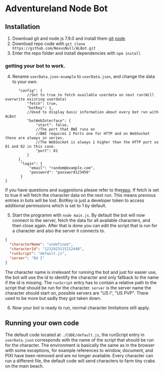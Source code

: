 # Adventureland Node Bot

## Installation
  1. Download git and node js 7.9.0 and install them
    [git](https://git-scm.com/downloads)
    [node](https://nodejs.org/en/download/package-manager/)
  2. Download repo code with `git clone https://github.com/NexusNull/ALBot.git`
  3. Enter the repo folder and install dependencies with ` npm install `
  
### getting your bot to work.
  4. Rename `userData.json-example` to `userData.json`, and change the data to your own.
  ```code
        "config": {
            //Set to true to fetch available userdata on next run(Will overwrite existing userdata)
            "fetch": true,
            "botKey": 1,
            //Used to display basic information about every bot run with ALBot
            "botWebInterface": {
                "start": false,
                //The port that BWI runs on
                //BWI requires 2 Ports one for HTTP and on WebSocket these are always in series.
                //The WebSocket is always 1 higher than the HTTP port so 81 and 82 in this case.
                "port": 81
            }
        },
         "login": {
             "email": "random@example.com",
             "password": "password123456"
         }
  }
  ```
  If you have questions and suggestions please refer to the[repo](https://github.com/NexusNull/bot-web-interface).
  If fetch is set to true it will fetch the character data on the next run. This means previous entries in bots will be lost. BotKey is just a developer token to access additional permissions which is set to 1 by default.
  
  5. Start the programm with `node main.js`.
  By default the bot will now connect to the server, fetch the data for all available characters, and then close again.
  After that is done you can edit the script that is run for a character and also the server it connects to.
  ```json
  {
    "characterName": "undefined", 
    "characterId": "1232923115212440",
    "runScript": "default.js",
    "server": "EU I"
  }
  ```
  The character name is irrelevant for running the bot and just for easier use, the bot will use the id to identify the character and only fallback to the name if the id is missing.
  The `runScript` entry has to contain a relative path to the script that should be run for the character. `server` is the server name the character should start on, possible servers are "US I", "US PVP".
  There used to be more but sadly they got taken down.

  6. Now your bot is ready to run, normal character limitations still apply.
  
## Running your own code
  The default code located at `./CODE/default.js`, the runScript entry in `userData.json` corresponds with the name of the script that should be run for the character. The environment is basically the same as in the browser with some exceptions, for example references to window, document, and PIXI have been removed and are no longer available.  Every character can run a different file, the default code will send characters to farm tiny crabs on the main beach.





  
  
  
